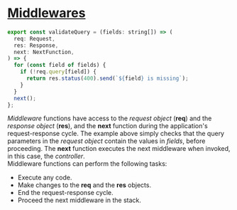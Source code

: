 # [Middlewares](src/middlewares)

```js
export const validateQuery = (fields: string[]) => (
  req: Request,
  res: Response,
  next: NextFunction,
) => {
  for (const field of fields) {
    if (!req.query[field]) {
      return res.status(400).send(`${field} is missing`);
    }
  }
  next();
};
```

*Middleware* functions have access to the *request object* (__req__) and the *response object* (__res__), and the __next__ function during the application's request-response cycle. The example above simply checks that the query parameters in the *request object* contain the values in *fields*, before proceeding. The __next__ function executes the next middleware when invoked, in this case, the *controller*.
<br>Middleware functions can perform the following tasks:

- Execute any code.
- Make changes to the __req__ and the __res__ objects.
- End the request-response cycle.
- Proceed the next middleware in the stack.
